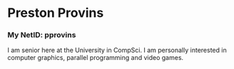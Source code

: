# Preston Provins
### My NetID: pprovins
I am senior here at the University in CompSci. I am personally interested in computer graphics, parallel programming and video games. 
